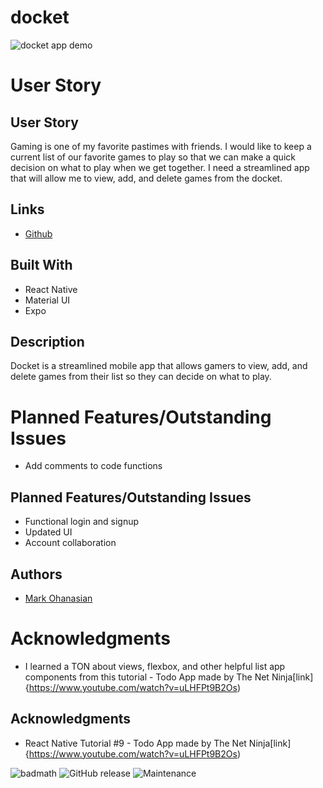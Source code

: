# docket

![docket app demo](https://media.giphy.com/media/j2GMgsBhTw78UJZM8C/giphy.gif)



# User Story
## User Story
Gaming is one of my favorite pastimes with friends. I would like to keep a current list of our favorite games to play so that we can make a quick decision on what to play when we get together. I need a streamlined app that will allow me to view, add, and delete games from the docket.

## Links
<!-- * [Deployed Site](https://test-nappers.herokuapp.com/login) -->
* [Github](https://github.com/markohanesian/docket)

## Built With
* React Native
* Material UI
* Expo

## Description
Docket is a streamlined mobile app that allows gamers to view, add, and delete games from their list so they can decide on what to play. 

# Planned Features/Outstanding Issues
* Add comments to code functions
## Planned Features/Outstanding Issues
* Functional login and signup 
* Updated UI
* Account collaboration

## Authors
* [Mark Ohanasian](https://github.com/markohanesian) 

# Acknowledgments
* I learned a TON about views, flexbox, and other helpful list app components from this tutorial - Todo App made by The Net Ninja[link]{https://www.youtube.com/watch?v=uLHFPt9B2Os)
## Acknowledgments
* React Native Tutorial #9 - Todo App made by The Net Ninja[link]{https://www.youtube.com/watch?v=uLHFPt9B2Os)

![badmath](https://img.shields.io/github/languages/top/nielsenjared/badmath)
![GitHub release](https://img.shields.io/github/v/release/markohanesian/Burger-Logger)
![Maintenance](https://img.shields.io/badge/Maintained%3F-yes-green.svg)
